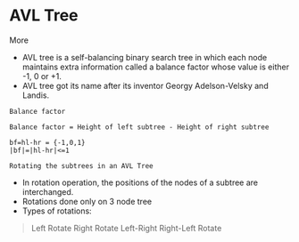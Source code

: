# AVL Tree
<a src='https://www.programiz.com/dsa/avl-tree'>More</a>

- AVL tree is a self-balancing binary search tree in which each node maintains extra information called a balance factor whose value is either -1, 0 or +1.
- AVL tree got its name after its inventor Georgy Adelson-Velsky and Landis.

`Balance factor`
```
Balance factor = Height of left subtree - Height of right subtree

bf=hl-hr = {-1,0,1}
|bf|=|hl-hr|<=1
```

`Rotating the subtrees in an AVL Tree`
- In rotation operation, the positions of the nodes of a subtree are interchanged.
- Rotations done only on 3 node tree
- Types of rotations:
> Left Rotate
> Right Rotate
> Left-Right
> Right-Left Rotate

